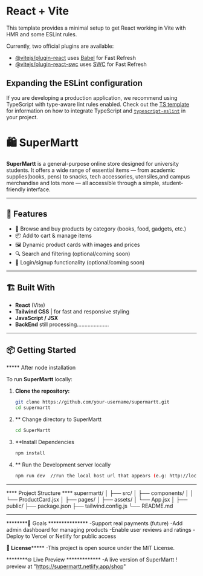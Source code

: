 # React + Vite

This template provides a minimal setup to get React working in Vite with HMR and some ESLint rules.

Currently, two official plugins are available:

- [@vitejs/plugin-react](https://github.com/vitejs/vite-plugin-react/blob/main/packages/plugin-react) uses [Babel](https://babeljs.io/) for Fast Refresh
- [@vitejs/plugin-react-swc](https://github.com/vitejs/vite-plugin-react/blob/main/packages/plugin-react-swc) uses [SWC](https://swc.rs/) for Fast Refresh

## Expanding the ESLint configuration

If you are developing a production application, we recommend using TypeScript with type-aware lint rules enabled. Check out the [TS template](https://github.com/vitejs/vite/tree/main/packages/create-vite/template-react-ts) for information on how to integrate TypeScript and [`typescript-eslint`](https://typescript-eslint.io) in your project.



# 🛍️ SuperMartt

**SuperMartt** is a general-purpose online store designed for university students. It offers a wide range of essential items — from academic supplies(books, pens) to snacks, tech accessories, utensiles,and campus merchandise and lots more — all accessible through a simple, student-friendly interface.

---

## 🚀 Features

- 🧾 Browse and buy products by category (books, food, gadgets, etc.)
- 📦 Add to cart & manage items
- 🖼️ Dynamic product cards with images and prices
- 🔍 Search and filtering (optional/coming soon)
- 🔐 Login/signup functionality (optional/coming soon)

---

## 🏗️ Built With

- **React** (Vite)
- **Tailwind CSS** | for fast and responsive styling
- **JavaScript / JSX**
- **BackEnd** still processing.....................

---

## 📦 Getting Started
***** After node installation

To run **SuperMartt** locally:

1. **Clone the repository:**
   ```bash
   git clone https://github.com/your-username/supermartt.git 
   cd supermartt
2. ** Change directory to SuperMartt
   ```bash
   cd SuperMartt
3. **Install Dependencies
   ```bash
   npm install
4. ** Run the Development server locally
   ```bash
   npm run dev  //run the local host url that appears (e.g: http://localhost:5173/) on any browser(Chrome, Firefox, Safari, Opera ...)
   
-------

**** Project Structure ****
supermartt/
│
├── src/
│   ├── components/
│   │   └── ProductCard.jsx
│   ├── pages/
│   ├── assets/
│   └── App.jsx
│
├── public/
├── package.json
├── tailwind.config.js
└── README.md

--------

********🧠 Goals ***************
-Support real payments (future)
-Add admin dashboard for managing products
-Enable user reviews and ratings
-Deploy to Vercel or Netlify for public access

********📄 License*************
-This project is open source under the MIT License.

********🌐 Live Preview *************
-A live version of SuperMartt !
preview at "https://supermartt.netlify.app/shop"
